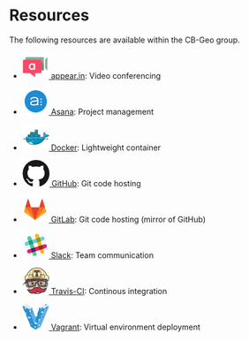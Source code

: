 # Resources

The following resources are available within the CB-Geo group.

* [![appear.in](images/appear.in.png) appear.in](https://appear.in/cb-geo): Video conferencing

* [![asana](images/asana.png) Asana](https://asana.com/):  Project management

* [![docker](images/docker.png) Docker](https://hub.docker.com/u/cbgeo): Lightweight container

* [![github](images/github.png) GitHub](https://github.com/cb-geo): Git code hosting

* [![gitlab](images/gitlab.png) GitLab](https://gitlab.com/groups/cb-geo): Git code hosting (mirror of GitHub)

* [![slack](images/slack.png) Slack](https://cb-geo.slack.com/): Team communication

* [![slack](images/travis.png) Travis-CI](https://travis-ci.org/cb-geo): Continous integration

* [![vagrant](images/vagrant.png) Vagrant](https://www.vagrantup.com/): Virtual environment deployment
